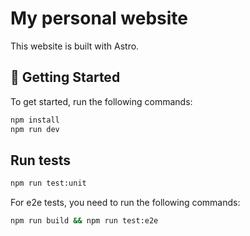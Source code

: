 # My personal website

This website is built with Astro.

## 🚀 Getting Started

To get started, run the following commands:

```bash
npm install
npm run dev
```

## Run tests

```bash
npm run test:unit
```

For e2e tests, you need to run the following commands:

```bash
npm run build && npm run test:e2e
```
